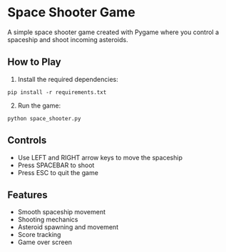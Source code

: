 # Space Shooter Game

A simple space shooter game created with Pygame where you control a spaceship and shoot incoming asteroids.

## How to Play

1. Install the required dependencies:
```
pip install -r requirements.txt
```

2. Run the game:
```
python space_shooter.py
```

## Controls

- Use LEFT and RIGHT arrow keys to move the spaceship
- Press SPACEBAR to shoot
- Press ESC to quit the game

## Features

- Smooth spaceship movement
- Shooting mechanics
- Asteroid spawning and movement
- Score tracking
- Game over screen
